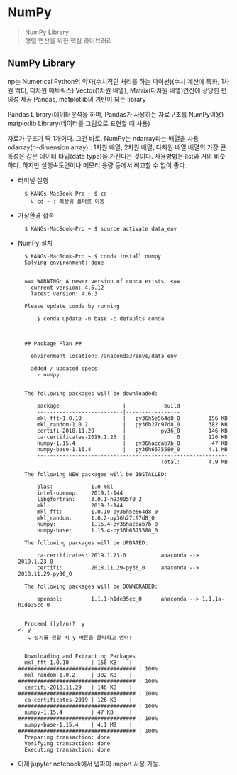 # NumPy
> NumPy Library<br>
> 행렬 연산을 위한 핵심 라이브러리<br>


## **NumPy Library**<br>

np는 Numerical Python의 약자(수치적인 처리를 하는 파이썬)(수치 계산에 특화, 1차원 백터, 다차원 매트릭스)
Vector(1차원 배열), Matrix(다차원 배열)연산에 상당한 편의성 제공
Pandas, matplotlib의 기반이 되는 library

Pandas Library(데이터분석을 하며, Pandas가 사용하는 자료구조를 NumPy이용)
matplotlib Library(데이터를 그림으로 표현할 때 사용)

자료가 구조가 딱 1개이다. 그건 바로, NumPy는 ndarray라는 배열을 사용
ndarray(n-dimension array) : 1차원 배열, 2차원 배열, 다차원 배열
배열의 가장 큰 특성은 같은 데이터 타입(data type)을 가진다는 것이다.
사용방법은 list와 거의 비슷하다. 하지만 실행속도면이나 메모리 용량 등에서 비교할 수 없이 좋다.



* 터미널 실행


        $ KANGs-MacBook-Pro ~ $ cd ~
          ↳ cd ~ : 최상위 폴더로 이동

* 가상환경 접속


        $ KANGs-MacBook-Pro ~ $ source activate data_env

* NumPy 설치


        $ KANGs-MacBook-Pro ~ $ conda install numpy
        Solving environment: done


        ==> WARNING: A newer version of conda exists. <==
          current version: 4.5.12
          latest version: 4.6.3
        
        Please update conda by running
        
            $ conda update -n base -c defaults conda



        ## Package Plan ##
        
          environment location: /anaconda3/envs/data_env
        
          added / updated specs: 
            - numpy
        
        
        The following packages will be downloaded:
        
            package                    |            build
            ---------------------------|-----------------
            mkl_fft-1.0.10             |   py36h5e564d8_0         156 KB
            mkl_random-1.0.2           |   py36h27c97d8_0         382 KB
            certifi-2018.11.29         |           py36_0         146 KB
            ca-certificates-2019.1.23  |                0         126 KB
            numpy-1.15.4               |   py36hacdab7b_0          47 KB
            numpy-base-1.15.4          |   py36h6575580_0         4.1 MB
            ------------------------------------------------------------
                                                   Total:         4.9 MB
        
        The following NEW packages will be INSTALLED:
        
            blas:            1.0-mkl                       
            intel-openmp:    2019.1-144                    
            libgfortran:     3.0.1-h93005f0_2              
            mkl:             2019.1-144                    
            mkl_fft:         1.0.10-py36h5e564d8_0         
            mkl_random:      1.0.2-py36h27c97d8_0          
            numpy:           1.15.4-py36hacdab7b_0         
            numpy-base:      1.15.4-py36h6575580_0         
        
        The following packages will be UPDATED:
        
            ca-certificates: 2019.1.23-0           anaconda --> 2019.1.23-0      
            certifi:         2018.11.29-py36_0     anaconda --> 2018.11.29-py36_0
        
        The following packages will be DOWNGRADED:
        
            openssl:         1.1.1-h1de35cc_0      anaconda --> 1.1.1a-h1de35cc_0
        
        
        Proceed ([y]/n)?  y																		<- y
         ↳ 설치를 원할 시 y 버튼을 클릭하고 엔터!
        
        
        Downloading and Extracting Packages
        mkl_fft-1.0.10       | 156 KB    | ##################################### | 100% 
        mkl_random-1.0.2     | 382 KB    | ##################################### | 100% 
        certifi-2018.11.29   | 146 KB    | ##################################### | 100% 
        ca-certificates-2019 | 126 KB    | ##################################### | 100% 
        numpy-1.15.4         | 47 KB     | ##################################### | 100% 
        numpy-base-1.15.4    | 4.1 MB    | ##################################### | 100% 
        Preparing transaction: done
        Verifying transaction: done
        Executing transaction: done

 
* 이제 jupyter notebook에서 넘파이 import 사용 가능.

